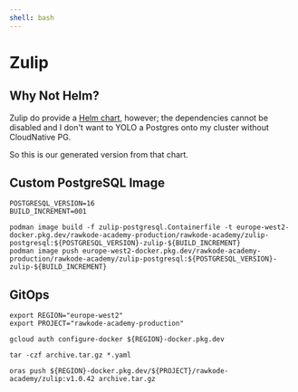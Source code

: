 ```yaml
---
shell: bash
---
```


# Zulip

## Why Not Helm?

Zulip do provide a [Helm chart](https://github.com/zulip/docker-zulip/blob/main/kubernetes/chart/zulip), however; the dependencies cannot be disabled and I don't want to YOLO a Postgres onto my cluster without CloudNative PG.

So this is our generated version from that chart.

## Custom PostgreSQL Image

```shell {"name": "publish-postgresql"}
POSTGRESQL_VERSION=16
BUILD_INCREMENT=001

podman image build -f zulip-postgresql.Containerfile -t europe-west2-docker.pkg.dev/rawkode-academy-production/rawkode-academy/zulip-postgresql:${POSTGRESQL_VERSION}-zulip-${BUILD_INCREMENT}
podman image push europe-west2-docker.pkg.dev/rawkode-academy-production/rawkode-academy/zulip-postgresql:${POSTGRESQL_VERSION}-zulip-${BUILD_INCREMENT}
```

## GitOps

```shell {"name": "gitops"}
export REGION="europe-west2"
export PROJECT="rawkode-academy-production"

gcloud auth configure-docker ${REGION}-docker.pkg.dev

tar -czf archive.tar.gz *.yaml

oras push ${REGION}-docker.pkg.dev/${PROJECT}/rawkode-academy/zulip:v1.0.42 archive.tar.gz
```
